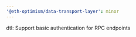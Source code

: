 ```yaml
---
'@eth-optimism/data-transport-layer': minor
---
```


dtl: Support basic authentication for RPC endpoints
